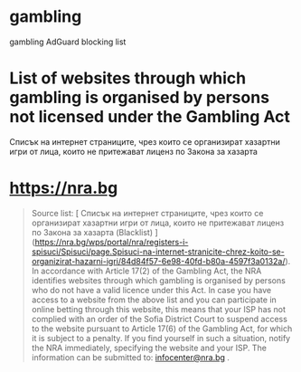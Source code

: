 # gambling
gambling AdGuard blocking list

# List of websites through which gambling is organised by persons not licensed under the Gambling Act 

Списък на интернет страниците, чрез които се организират хазартни игри от лица, които не притежават лиценз по Закона за хазарта

# https://nra.bg

> Source list: [ Списък на интернет страниците, чрез които се организират хазартни игри от лица, които не притежават лиценз по Закона за хазарта (Blacklist) ] (https://nra.bg/wps/portal/nra/registers-i-spisuci/Spisuci/page.Spisuci-na-internet-stranicite-chrez-koito-se-organizirat-hazarni-igri/84d84f57-6e98-40fd-b80a-4597f3a0132a/).
In accordance with Article 17(2) of the Gambling Act, the NRA identifies websites through which gambling is organised by persons who do not have a valid licence under this Act. In case you have access to a website from the above list and you can participate in online betting through this website, this means that your ISP has not complied with an order of the Sofia District Court to suspend access to the website pursuant to Article 17(6) of the Gambling Act, for which it is subject to a penalty. If you find yourself in such a situation, notify the NRA immediately, specifying the website and your ISP. The information can be submitted to: infocenter@nra.bg .

